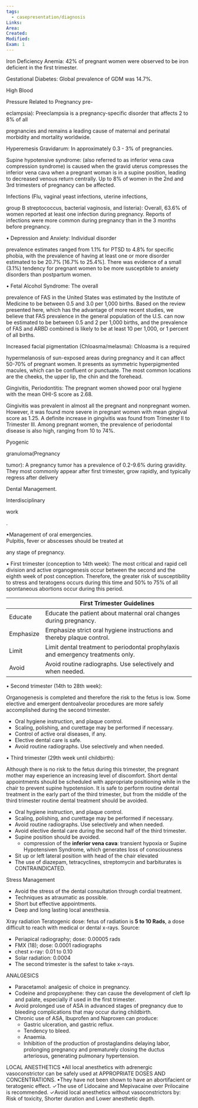 ```yaml
---
tags:
  - casepresentation/diagnosis
Links: 
Area: 
Created: 
Modified: 
Exam: 1
---
```

Iron Deficiency Anemia: 42% of pregnant women were observed to be iron deficient in the first trimester.

Gestational Diabetes: Global prevalence of GDM was 14.7%.

High Blood

Pressure Related to Pregnancy pre-

eclampsia): Preeclampsia is a pregnancy-specific disorder that affects 2 to 8% of all

pregnancies and remains a leading cause of maternal and perinatal morbidity and mortality worldwide.

Hyperemesis Gravidarum: In approximately 0.3 - 3% of pregnancies.

Supine hypotensive syndrome: (also referred to as inferior vena cava compression syndrome) is caused when the gravid uterus compresses the inferior vena cava when a pregnant woman is in a supine position, leading to decreased venous return centrally. Up to 8% of women in the 2nd and 3rd trimesters of pregnancy can be affected.

Infections (Flu, vaginal yeast infections, uterine infections,

group B streptococcus, bacterial vaginosis, and listeria): Overall, 63.6% of women reported at least one infection during pregnancy. Reports of infections were more common during pregnancy than in the 3 months before pregnancy.

• Depression and Anxiety: Individual disorder

prevalence estimates ranged from 1.1% for PTSD to 4.8% for specific phobia, with the prevalence of having at least one or more disorder estimated to be 20.7% [16.7% to 25.4%]. There was evidence of a small (3.1%) tendency for pregnant women to be more susceptible to anxiety disorders than postpartum women.

• Fetal Alcohol Syndrome: The overall

prevalence of FAS in the United States was estimated by the Institute of Medicine to be between 0.5 and 3.0 per 1,000 births. Based on the review presented here, which has the advantage of more recent studies, we believe that FAS prevalence in the general population of the U.S. can now be estimated to be between 0.5 and 2 per 1,000 births, and the prevalence of FAS and ARBD combined is likely to be at least 10 per 1,000, or 1 percent of all births.

Increased facial pigmentation (Chloasma/melasma): Chloasma is a required

hypermelanosis of sun-exposed areas during pregnancy and it can affect 50-70% of pregnant women. It presents as symmetric hyperpigmented macules, which can be confluent or punctuate. The most common locations are the cheeks, the upper lip, the chin and the forehead.

Gingivitis, Periodontitis: The pregnant women showed poor oral hygiene with the mean OHI-S score as 2.68.

Gingivitis was prevalent in almost all the pregnant and nonpregnant women. However, it was found more severe in pregnant women with mean gingival score as 1.25. A definite increase in gingivitis was found from Trimester II to Trimester IlI. Among pregnant women, the prevalence of periodontal disease is also high, ranging from 10 to 74%.

Pyogenic

granuloma(Pregnancy

tumor): A pregnancy tumor has a prevalence of 0.2-9.6% during gravidity. They most commonly appear after first trimester, grow rapidly, and typically regress after delivery

Dental Management.

Interdisciplinary

work

.

▪Management of oral emergencies.  
Pulpitis, fever or abscesses should be treated at

any stage of pregnancy.

• First trimester (conception to 14th week): The most critical and rapid cell division and active organogenesis occur between the second and the eighth week of post conception. Therefore, the greater risk of susceptibility to stress and teratogens occurs during this time and 50% to 75% of all spontaneous abortions occur during this period.

|           | First Trimester Guidelines                                                       |
| --------- | -------------------------------------------------------------------------------- |
| Educate   | Educate the patient about maternal oral changes during pregnancy.                |
| Emphasize | Emphasize strict oral hygiene instructions and thereby plaque control.           |
| Limit     | Limit dental treatment to periodontal prophylaxis and emergency treatments only. |
| Avoid     | Avoid routine radiographs. Use selectively and when needed.                      |

• Second trimester (14th to 28th week):

Organogenesis is completed and therefore the risk to the fetus is low. Some elective and emergent dentoalveolar procedures are more safely accomplished during the second trimester.

- Oral hygiene instruction, and plaque control.
- Scaling, polishing, and curettage may be performed if necessary.
- Control of active oral diseases, if any.
- Elective dental care is safe.
- Avoid routine radiographs. Use selectively and when needed.

• Third trimester (29th week until childbirth):

Although there is no risk to the fetus during this trimester, the pregnant mother may experience an increasing level of discomfort. Short dental appointments should be scheduled with appropriate positioning while in the chair to prevent supine hypotension. It is safe to perform routine dental treatment in the early part of the third trimester, but from the middle of the third trimester routine dental treatment should be avoided.

- Oral hygiene instruction, and plaque control.
- Scaling, polishing, and curettage may be performed if necessary.
- Avoid routine radiographs. Use selectively and when needed.
- Avoid elective dental care during the second half of the third trimester.
- Supine position should be avoided.
	- compression of the **inferior vena cava**: transient hypoxia or Supine Hypotensiven Syndrome, which generates loss of consciousness
- Sit up or left lateral position with head of the chair elevated
- The use of diazepam, tetracyclines, streptomycin and barbiturates is CONTRAINDICATED.

Stress Management
- Avoid the stress of the dental consultation through cordial treatment.
- Techniques as atraumatic as possible. 
- Short but effective appointments.
- Deep and long lasting local anesthesia.

Xray radiation 
Teratogenic dose: fetus of radiation is **5 to 10 Rads**, a dose difficult to reach with medical or dental x-rays.
Source: 
- Periapical radiography; dose: 0.00005 rads
- FMX (18); dose: 0.0001 radiographs 
- chest x-ray: 0.01 to 0.10
- Solar radiation: 0.0004
- The second trimester is the safest to take x-rays.

ANALGESICS
- Paracetamol: analgesic of choice in pregnancy.
- Codeine and propoxyphene: they can cause the development of
cleft lip and palate, especially if used in the first trimester.
- Avoid prolonged use of ASA in advanced stages of pregnancy due to bleeding complications that may occur during childbirth.
- Chronic use of ASA, Ibuprofen and Naproxen can produce: 
	- Gastric ulceration, and gastric reflux.  
	- Tendency to bleed.  
	- Anaemia.
	- Inhibition of the production of prostaglandins delaying labor, prolonging pregnancy and prematurely closing the ductus arteriosus, generating pulmonary hypertension.

LOCAL ANESTHETICS
▪All local anesthetics with adrenergic vasoconstrictor can be safely used at APPROPRIATE DOSES AND CONCENTRATIONS.
▪They have not been shown to have an abortifacient or teratogenic effect.
✓The use of Lidocaine and Mepivacaine over Prilocaine is recommended.
✓Avoid local anesthetics without vasoconstrictors by: Risk of toxicity,
Shorter duration and
Lower anesthetic depth.





